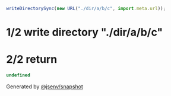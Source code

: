 ```js
writeDirectorySync(new URL("./dir/a/b/c", import.meta.url));
```

# 1/2 write directory "./dir/a/b/c"

# 2/2 return

```js
undefined
```

Generated by [@jsenv/snapshot](https://github.com/jsenv/core/tree/main/packages/independent/snapshot)